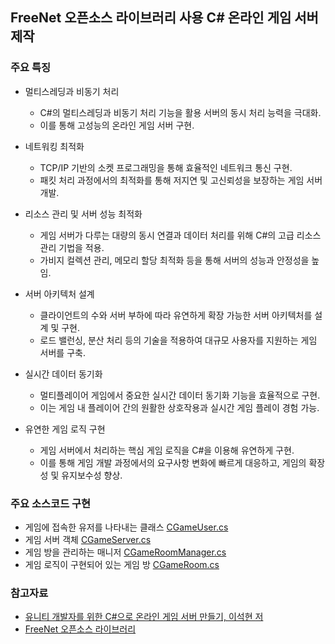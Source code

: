 ## FreeNet 오픈소스 라이브러리 사용 C# 온라인 게임 서버 제작

### 주요 특징
- 멀티스레딩과 비동기 처리
  - C#의 멀티스레딩과 비동기 처리 기능을 활용 서버의 동시 처리 능력을 극대화.
  - 이를 통해 고성능의 온라인 게임 서버 구현.

- 네트워킹 최적화
  - TCP/IP 기반의 소켓 프로그래밍을 통해 효율적인 네트워크 통신 구현.
  - 패킷 처리 과정에서의 최적화를 통해 저지연 및 고신뢰성을 보장하는 게임 서버 개발.

- 리소스 관리 및 서버 성능 최적화
  - 게임 서버가 다루는 대량의 동시 연결과 데이터 처리를 위해 C#의 고급 리소스 관리 기법을 적용.
  - 가비지 컬렉션 관리, 메모리 할당 최적화 등을 통해 서버의 성능과 안정성을 높임.

- 서버 아키텍처 설계
  - 클라이언트의 수와 서버 부하에 따라 유연하게 확장 가능한 서버 아키텍처를 설계 및 구현.
  - 로드 밸런싱, 분산 처리 등의 기술을 적용하여 대규모 사용자를 지원하는 게임 서버를 구축.

- 실시간 데이터 동기화
  - 멀티플레이어 게임에서 중요한 실시간 데이터 동기화 기능을 효율적으로 구현.
  - 이는 게임 내 플레이어 간의 원활한 상호작용과 실시간 게임 플레이 경험 가능.

- 유연한 게임 로직 구현
  - 게임 서버에서 처리하는 핵심 게임 로직을 C#을 이용해 유연하게 구현.
  - 이를 통해 게임 개발 과정에서의 요구사항 변화에 빠르게 대응하고, 게임의 확장성 및 유지보수성 향상.

### 주요 소스코드 구현
- 게임에 접속한 유저를 나타내는 클래스 [CGameUser.cs](https://github.com/eliotjang/Online_Game_Server_with_TCP_Socket/blob/main/viruswar/server/GameServer/CGameUser.cs)
- 게임 서버 객체 [CGameServer.cs](https://github.com/eliotjang/Online_Game_Server_with_TCP_Socket/blob/main/viruswar/server/GameServer/CGameServer.cs)
- 게임 방을 관리하는 매니저 [CGameRoomManager.cs](https://github.com/eliotjang/Online_Game_Server_with_TCP_Socket/blob/main/viruswar/server/GameServer/CGameRoomManager.cs)
- 게임 로직이 구현되어 있는 게임 방 [CGameRoom.cs](https://github.com/eliotjang/Online_Game_Server_with_TCP_Socket/blob/main/viruswar/server/GameServer/CGameRoom.cs)

### 참고자료
- [유니티 개발자를 위한 C#으로 온라인 게임 서버 만들기, 이석현 저](https://www.hanbit.co.kr/store/books/look.php?p_code=E6015792502)
- [FreeNet 오픈소스 라이브러리](https://github.com/sunduk/FreeNet)